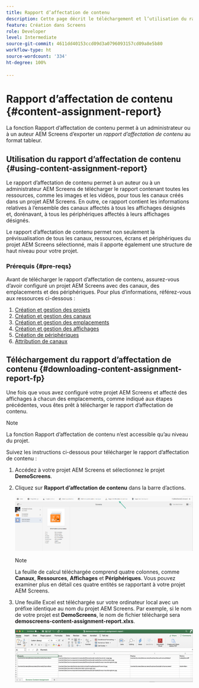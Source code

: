 ```yaml
---
title: Rapport d’affectation de contenu
description: Cette page décrit le téléchargement et l’utilisation du rapport d’affectation de contenu.
feature: Création dans Screens
role: Developer
level: Intermediate
source-git-commit: 4611dd40153ccd09d3a0796093157cd09a8e5b80
workflow-type: ht
source-wordcount: '334'
ht-degree: 100%

---
```



# Rapport d’affectation de contenu {#content-assignment-report}

La fonction Rapport d’affectation de contenu permet à un administrateur ou à un auteur AEM Screens d’exporter un *rapport d’affectation de contenu* au format tableur.

## Utilisation du rapport d’affectation de contenu {#using-content-assignment-report}

Le rapport d’affectation de contenu permet à un auteur ou à un administrateur AEM Screens de télécharger le rapport contenant toutes les ressources, comme les images et les vidéos, pour tous les canaux créés dans un projet AEM Screens. En outre, ce rapport contient les informations relatives à l’ensemble des canaux affectés à tous les affichages désignés et, dorénavant, à tous les périphériques affectés à leurs affichages désignés.

Le rapport d’affectation de contenu permet non seulement la prévisualisation de tous les canaux, ressources, écrans et périphériques du projet AEM Screens sélectionné, mais il apporte également une structure de haut niveau pour votre projet.


### Prérequis {#pre-reqs}

Avant de télécharger le rapport d’affectation de contenu, assurez-vous d’avoir configuré un projet AEM Screens avec des canaux, des emplacements et des périphériques.
Pour plus d’informations, référez-vous aux ressources ci-dessous :

1. [Création et gestion des projets](/help/user-guide/creating-a-screens-project.md)
1. [Création et gestion des canaux](/help/user-guide/managing-channels.md)
1. [Création et gestion des emplacements](/help/user-guide/managing-locations.md)
1. [Création et gestion des affichages](/help/user-guide/managing-displays.md)
1. [Création de périphériques](/help/user-guide/managing-devices.md)
1. [Attribution de canaux](/help/user-guide/channel-assignment-latest-fp.md)


## Téléchargement du rapport d’affectation de contenu {#downloading-content-assignment-report-fp}

Une fois que vous avez configuré votre projet AEM Screens et affecté des affichages à chacun des emplacements, comme indiqué aux étapes précédentes, vous êtes prêt à télécharger le rapport d’affectation de contenu.

>[!NOTE]
>La fonction Rapport d’affectation de contenu n’est accessible qu’au niveau du projet.

Suivez les instructions ci-dessous pour télécharger le rapport d’affectation de contenu :

1. Accédez à votre projet AEM Screens et sélectionnez le projet **DemoScreens**.

1. Cliquez sur **Rapport d’affectation de contenu** dans la barre d’actions.

   ![image](/help/user-guide/assets/content-assignment-report/can-download.png)

   >[!NOTE]
   >La feuille de calcul téléchargée comprend quatre colonnes, comme **Canaux**, **Ressources**, **Affichages** et **Périphériques**. Vous pouvez examiner plus en détail ces quatre entités se rapportant à votre projet AEM Screens.

1. Une feuille Excel est téléchargée sur votre ordinateur local avec un préfixe identique au nom du projet AEM Screens. Par exemple, si le nom de votre projet est **DemoScreens**, le nom de fichier téléchargé sera **demoscreens-content-assignment-report.xlxs**.

   ![image](/help/user-guide/assets/content-assignment-report/car-download1.png)

